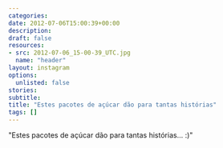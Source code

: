 ```yaml
---
categories:
date: 2012-07-06T15:00:39+00:00
description:
draft: false
resources:
- src: 2012-07-06_15-00-39_UTC.jpg
  name: "header"
layout: instagram
options:
  unlisted: false
stories:
subtitle:
title: "Estes pacotes de açúcar dão para tantas histórias"
tags: []
---
```


"Estes pacotes de açúcar dão para tantas histórias... :)"
